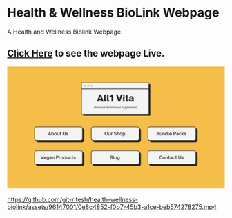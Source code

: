 # Health & Wellness BioLink Webpage

A Health and Wellness Biolink Webpage.
## [Click Here](https://git-ritesh.github.io/health-wellness-biolink/) to see the webpage Live.

![Webpage Preview Image](img/Yellow%20Colorful%20UI%20Health%20and%20Wellness%20Bio-Link%20Website.png)

https://github.com/git-ritesh/health-wellness-biolink/assets/96147001/0e8c4852-f0b7-45b3-a1ce-beb574278275.mp4

